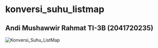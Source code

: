 # konversi_suhu_listmap

## Andi Mushawwir Rahmat TI-3B (2041720235)

![Konversi_Suhu_ListMap](https://user-images.githubusercontent.com/75873471/206446912-859a2642-5ce6-43fc-a0bb-9d9506453b0c.png)
